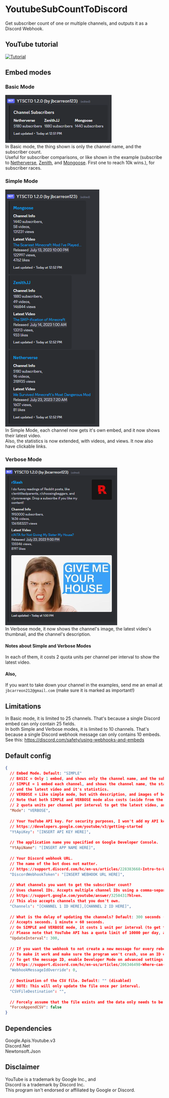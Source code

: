 # YoutubeSubCountToDiscord
Get subscriber count of one or multiple channels, and outputs it as a Discord Webhook.

## YouTube tutorial
[![Tutorial](http://img.youtube.com/vi/BT2Y8DAEKMk/0.jpg)](http://www.youtube.com/watch?v=BT2Y8DAEKMk)

## Embed modes
### Basic Mode
![Basic mode Example](Images/BasicModeExample.png)  
In Basic mode, the thing shown is only the channel name, and the subscriber count.  
Useful for subscriber comparisons, or like shown in the example (subscribe to [Netherverse](https://youtube.com/@netherverseyt), [Zenith](https://youtube.com/@zenithjj), and [Mongoose](https://youtube.com/@mongoose.). First one to reach 10k wins.), for subscriber races.
### Simple Mode
![Simple Mode Example](Images/SimpleModeExample.png)  
In Simple Mode, each channel now gets it's own embed, and it now shows their latest video.  
Also, the statistics is now extended, with videos, and views.  It now also have clickable links.
### Verbose Mode
![Verbose Mode Example](Images/VerboseModeExample2.png)  
In Verbose mode, it now shows the channel's image, the latest video's thumbnail, and the channel's description.
#### Notes about Simple and Verbose Modes
In each of them, it costs 2 quota units per channel per interval to show the latest video.
#### Also,
If you want to take down your channel in the examples, send me an email at `jbcarreon212@gmail.com` (make sure it is marked as important!)

## Limitations
In Basic mode, it is limited to 25 channels. That's because a single Discord embed can only contain 25 fields.  
In both Simple and Verbose modes, it is limited to 10 channels. That's because a single Discord webhook message can only contains 10 embeds.  
See this: https://discord.com/safety/using-webhooks-and-embeds

## Default config
```json
{
  // Embed Mode. Default: "SIMPLE"
  // BASIC = Only 1 embed, and shows only the channel name, and the subscriber count.
  // SIMPLE = 1 embed each channel, and shows the channel name, the statistics (subscribers, videos, and views),
  // and the latest video and it's statistics.
  // VERBOSE = Like simple mode, but with description, and images of both the channel, and the latest video.
  // Note that both SIMPLE and VERBOSE mode also costs (aside from the interval quota cost of 1 per interval)
  // 2 quota units per channel per interval to get the latest video, and it's statistics.
  "Mode": "VERBOSE",

  // Your YouTube API key. For security purposes, I won't add my API key here.
  // https://developers.google.com/youtube/v3/getting-started
  "YtApiKey": "[INSERT API KEY HERE]",

  // The application name you specified on Google Developer Console.
  "YtApiName": "[INSERT APP NAME HERE]",

  // Your Discord webhook URL.
  // The name of the bot does not matter.
  // https://support.discord.com/hc/en-us/articles/228383668-Intro-to-Webhooks
  "DiscordWebhookToken": "[INSERT WEBHOOK URL HERE]",

  // What channels you want to get the subscriber count?
  // Uses channel IDs. Accepts multiple channel IDs using a comma-separated list.
  // https://support.google.com/youtube/answer/3250431?hl=en.
  // This also accepts channels that you don't own.
  "Channels": "[CHANNEL 1 ID HERE],[CHANNEL 2 ID HERE]",

  // What is the delay of updating the channels? Default: 300 seconds (5 minutes, 388 requests on BASIC).
  // Accepts seconds. 1 minute = 60 seconds.
  // On SIMPLE and VERBOSE mode, it costs 1 unit per interval (to get the channel's info) + 2 units per channel per interval (to get the latest video).
  // Please note that YouTube API has a quota limit of 10000 per day, and each request of this program costs 1 quota.
  "UpdateInterval": 300,

  // If you want the webhook to not create a new message for every reboot, add a message ID here. Default: 0 (disabled).
  // To make it work and make sure the program won't crash, use an ID of a message that the webhook created.
  // To get the message ID, enable Developer Mode on advanced settings in Discord, right-click the webhook's message, and click Copy Message ID.
  // https://support.discord.com/hc/en-us/articles/206346498-Where-can-I-find-my-User-Server-Message-ID-
  "WebhookMessageIdOverride": 0,

  // Destination of the CSV file. Default: "" (disabled)
  // NOTE: This will only update the file once per interval.
  "CSVFileDestination": "",

  // Forcely assume that the file exists and the data only needs to be appended?
  "ForceAppendCSV": false
}
```

## Dependencies
Google.Apis.Youtube.v3  
Discord.Net  
Newtonsoft.Json

## Disclaimer
YouTube is a trademark by Google Inc., and  
Discord is a trademark by Discord Inc.  
This program isn't endorsed or affiliated by Google or Discord.
